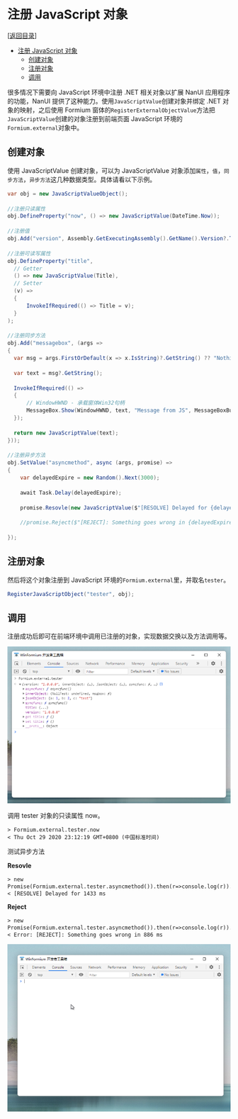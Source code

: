 # 注册 JavaScript 对象

[[返回目录](README.md)]

- [注册 JavaScript 对象](#注册-javascript-对象)
  - [创建对象](#创建对象)
  - [注册对象](#注册对象)
  - [调用](#调用)

很多情况下需要向 JavaScript 环境中注册 .NET 相关对象以扩展 NanUI 应用程序的功能，NanUI 提供了这种能力。使用`JavaScriptValue`创建对象并绑定 .NET 对象的映射，之后使用 Formium 窗体的`RegisterExternalObjectValue`方法把`JavaScriptValue`创建的对象注册到前端页面 JavaScript 环境的`Formium.external`对象中。

## 创建对象

使用 JavaScriptValue 创建对象，可以为 JavaScriptValue 对象添加`属性`，`值`，`同步方法`，`异步方法`这几种数据类型。具体请看以下示例。

```C#
var obj = new JavaScriptValueObject();

//注册只读属性
obj.DefineProperty("now", () => new JavaScriptValue(DateTime.Now));

//注册值
obj.Add("version", Assembly.GetExecutingAssembly().GetName().Version?.ToString());

//注册可读写属性
obj.DefineProperty("title", 
  // Getter
  () => new JavaScriptValue(Title), 
  // Setter
  (v) =>
  {
      InvokeIfRequired(() => Title = v);
  }
);

//注册同步方法
obj.Add("messagebox", (args =>
{
  var msg = args.FirstOrDefault(x => x.IsString)?.GetString() ?? "Nothing";

  var text = msg?.GetString();

  InvokeIfRequired(() =>
  {
      // WindowHWND - 承载窗体Win32句柄
      MessageBox.Show(WindowHWND, text, "Message from JS", MessageBoxButtons.OK, MessageBoxIcon.Information);
  });

  return new JavaScriptValue(text);
}));

//注册异步方法
obj.SetValue("asyncmethod", async (args, promise) =>
{
    var delayedExpire = new Random().Next(3000);

    await Task.Delay(delayedExpire);

    promise.Resovle(new JavaScriptValue($"[RESOLVE] Delayed for {delayedExpire} ms"));

    //promise.Reject($"[REJECT]: Something goes wrong in {delayedExpire} ms");

});
```

## 注册对象

然后将这个对象注册到 JavaScript 环境的`Formium.external`里，并取名`tester`。

```C#
RegisterJavaScriptObject("tester", obj);
```

## 调用

注册成功后即可在前端环境中调用已注册的对象，实现数据交换以及方法调用等。

![result](../images/register-js-object.png)

调用 tester 对象的只读属性 now。

```console
> Formium.external.tester.now
< Thu Oct 29 2020 23:12:19 GMT+0800 (中国标准时间)
```

测试异步方法

**Resovle**
```console
> new Promise(Formium.external.tester.asyncmethod()).then(r=>console.log(r)).catch(e=>console.log(e))
< [RESOLVE] Delayed for 1433 ms
```

**Reject**
```console
> new Promise(Formium.external.tester.asyncmethod()).then(r=>console.log(r)).catch(e=>console.log(e))
< Error: [REJECT]: Something goes wrong in 886 ms
```

![async](../images/js-object-async-method.png)
